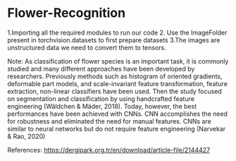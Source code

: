 # Flower-Recognition
1.Importing all the required modules to run our code
2. Use the ImageFolder present in torchvision.datasets to first prepare datasets
3.The images are unstructured data we need to convert them to tensors. 


Note: As classification of flower
species is an important task, it is commonly studied and many
different approaches have been developed by researchers.
Previously methods such as histogram of oriented gradients,
deformable part models, and scale-invariant feature
transformation, feature extraction, non-linear classifiers have
been used. Then the study focused on segmentation and
classification by using handcrafted feature engineering
(Wäldchen & Mäder, 2018). Today, however, the best
performances have been achieved with CNNs. CNN
accomplishes the need for robustness and eliminated the need for
manual features. CNNs are similar to neural networks but do not
require feature engineering (Narvekar & Rao, 2020)


References: https://dergipark.org.tr/en/download/article-file/2144427
